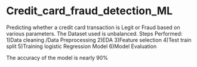 # Credit_card_fraud_detection_ML
Predicting whether a credit card transaction is Legit or Fraud based on various parameters. 
The Dataset used is unbalanced.
Steps Performed:
1)Data cleaning /Data Preprocessing
2)EDA
3)Feature selection
4)Test train split
5)Training logistic Regression Model
6)Model Evaluation

The accuracy of the model is nearly 90%
